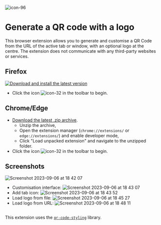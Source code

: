 ![icon-96](https://github.com/fmoncomble/QR_code_logo_generator/assets/59739627/81a31376-ce5c-417e-95f2-034c8d32a5dc)

# Generate a QR code with a logo

This browser extension allows you to generate and customise a QR Code from the URL of the active tab or window, with an optional logo at the centre.
The extension does not communicate with any third-party websites or services.

## Firefox
[![Download and install the latest version](https://user-images.githubusercontent.com/59739627/265761868-54227cf0-78af-426c-962f-43bc233e37be.png)](https://github.com/fmoncomble/QR_code_logo_generator/releases/latest/download/QRLogoCreator_ff.xpi)
- Click the icon ![icon-32](https://github.com/fmoncomble/QR_code_logo_generator/assets/59739627/6089d618-76c1-4fcb-b880-0ac7baa066d6)
 in the toolbar to begin.

## Chrome/Edge
- [Download the latest .zip archive](https://github.com/fmoncomble/QR_code_logo_generator/releases/latest/download/QRLogoCreator_chrome.zip).
  - Unzip the archive,
  - Open the extension manager (`chrome://extensions/` or `edge://extensions/`) and enable developer mode,
  - Click "Load unpacked extension" and navigate to the unzipped folder.
- Click the icon ![icon-32](https://github.com/fmoncomble/QR_code_logo_generator/assets/59739627/6089d618-76c1-4fcb-b880-0ac7baa066d6) in the toolbar to begin.

## Screenshots
![Screenshot 2023-09-06 at 18 42 07](https://github.com/fmoncomble/QR_code_logo_generator/assets/59739627/475d7ec5-58d8-49ca-863b-e7cc3e9a7d9c)
- Customisation interface:
![Screenshot 2023-09-06 at 18 43 07](https://github.com/fmoncomble/QR_code_logo_generator/assets/59739627/b7784b6a-4c91-472b-af23-f51ba1dd54bd)
- Add tab icon:
![Screenshot 2023-09-06 at 18 43 52](https://github.com/fmoncomble/QR_code_logo_generator/assets/59739627/bd830066-5405-4a1d-af7d-81356cc01cb7)
- Load logo from file:
![Screenshot 2023-09-06 at 18 45 27](https://github.com/fmoncomble/QR_code_logo_generator/assets/59739627/7644c522-8b65-46e1-947b-c755fc2a177c)
- Load logo from URL:
![Screenshot 2023-09-06 at 18 48 11](https://github.com/fmoncomble/QR_code_logo_generator/assets/59739627/d436dda5-83b2-4520-a42e-0f6b4703aab2)



##
This extension uses the [`qr-code-styling`](https://www.npmjs.com/package/qr-code-styling) library.
